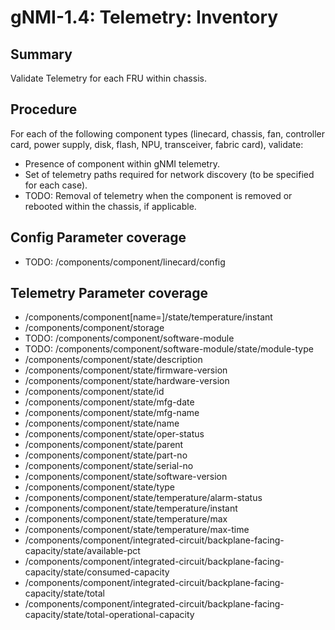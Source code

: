 # gNMI-1.4: Telemetry: Inventory

## Summary

Validate Telemetry for each FRU within chassis.

## Procedure

For each of the following component types (linecard, chassis, fan, controller
card, power supply, disk, flash, NPU, transceiver, fabric card), validate:

*   Presence of component within gNMI telemetry.
*   Set of telemetry paths required for network discovery (to be specified for
    each case).
*   TODO: Removal of telemetry when the component is removed or rebooted within
    the chassis, if applicable.

## Config Parameter coverage

*   TODO: /components/component/linecard/config

## Telemetry Parameter coverage

*   /components/component[name=<heatsink-temperature-sensor>]/state/temperature/instant
*   /components/component/storage
*   TODO: /components/component/software-module
*   TODO: /components/component/software-module/state/module-type
*   /components/component/state/description
*   /components/component/state/firmware-version
*   /components/component/state/hardware-version
*   /components/component/state/id
*   /components/component/state/mfg-date
*   /components/component/state/mfg-name
*   /components/component/state/name
*   /components/component/state/oper-status
*   /components/component/state/parent
*   /components/component/state/part-no
*   /components/component/state/serial-no
*   /components/component/state/software-version
*   /components/component/state/type
*   /components/component/state/temperature/alarm-status
*   /components/component/state/temperature/instant
*   /components/component/state/temperature/max
*   /components/component/state/temperature/max-time
*   /components/component/integrated-circuit/backplane-facing-capacity/state/available-pct
*   /components/component/integrated-circuit/backplane-facing-capacity/state/consumed-capacity
*   /components/component/integrated-circuit/backplane-facing-capacity/state/total
*   /components/component/integrated-circuit/backplane-facing-capacity/state/total-operational-capacity
